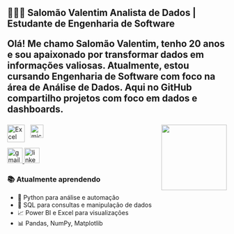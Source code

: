 




<h2 align="left"> 👨🏻‍💻 Salomão Valentim
Analista de Dados | Estudante de Engenharia de Software

Olá! Me chamo Salomão Valentim, tenho 20 anos e sou apaixonado por transformar dados em informações valiosas. Atualmente, estou cursando Engenharia de Software com foco na área de Análise de Dados. Aqui no GitHub compartilho projetos com foco em dados e dashboards.</h2>

###

<img align="right" height="150" src="https://media2.giphy.com/media/v1.Y2lkPTc5MGI3NjExajRvN2J5M2NqbHF0NHZndmNwbm1uZWtpaWh5dDNieG5pd21zaGtzciZlcD12MV9pbnRlcm5hbF9naWZfYnlfaWQmY3Q9Zw/QpVUMRUJGokfqXyfa1/giphy.gif"  />

###

<div align="left">
  <img src="https://cdn.jsdelivr.net/gh/devicons/devicon/icons/microsoftsqlserver/microsoftsqlserver-plain.svg" height="30" alt="microsoftsqlserver logo"  />

  <img align="left" alt="Excel" title="Excel" width="40px" style="padding-right: 10px;" src="https://img.icons8.com/color/48/microsoft-excel-2019.png" />

</div> 


###

<div align="left">
  <a href="salomaovalentim31@gmail.com" target="_blank">
    <img src="https://img.shields.io/static/v1?message=Gmail&logo=gmail&label=&color=D14836&logoColor=white&labelColor=&style=for-the-badge" height="35" alt="gmail logo"  />
  </a>
  <a href="www.linkedin.com/in/salomaovalentim" target="_blank">
    <img src="https://img.shields.io/static/v1?message=LinkedIn&logo=linkedin&label=&color=0077B5&logoColor=white&labelColor=&style=for-the-badge" height="35" alt="linkedin logo"  />
  </a>
</div>

### 📚 Atualmente aprendendo

- 🐍 Python para análise e automação
- 🧮 SQL para consultas e manipulação de dados
- 📈 Power BI e Excel para visualizações
- 📊 Pandas, NumPy, Matplotlib
